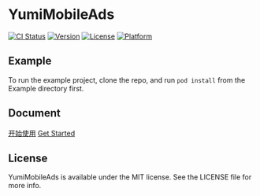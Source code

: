 # YumiMobileAds

[![CI Status](https://img.shields.io/travis/wzy2010416033@163.com/YumiMobileAds.svg?style=flat)](https://travis-ci.org/wzy2010416033@163.com/YumiMobileAds)
[![Version](https://img.shields.io/cocoapods/v/YumiMobileAds.svg?style=flat)](https://cocoapods.org/pods/YumiMobileAds)
[![License](https://img.shields.io/cocoapods/l/YumiMobileAds.svg?style=flat)](https://cocoapods.org/pods/YumiMobileAds)
[![Platform](https://img.shields.io/cocoapods/p/YumiMobileAds.svg?style=flat)](https://cocoapods.org/pods/YumiMobileAds)

## Example

To run the example project, clone the repo, and run `pod install` from the Example directory first.

## Document
[开始使用](/Document/MopubMediationSDK接入YumiMobileAds/MopubMediationSDK接入YumiMobileAds.md)
[Get Started](/Document/HowToIntegrateYumiMobileAdsToMopubMediationSDK/HowToIntegrateYumiMobileAdsToMopubMediationSDK.md)

## License

YumiMobileAds is available under the MIT license. See the LICENSE file for more info.
